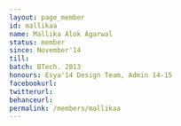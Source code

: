 ```yaml
---
layout: page_member
id: mallikaa
name: Mallika Alok Agarwal
status: member
since: November'14
till: 
batch: BTech. 2013
honours: Esya'14 Design Team, Admin 14-15
facebookurl:
twitterurl:
behanceurl:
permalink: /members/mallikaa
---
```

